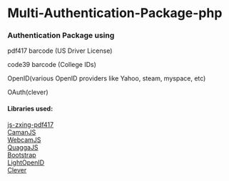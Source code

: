 # Multi-Authentication-Package-php
<h3>Authentication Package using</h3>

<p>pdf417 barcode (US Driver License)</p>
<p>code39 barcode (College IDs)</p>
<p>OpenID(various OpenID providers like Yahoo, steam, myspace, etc)</p>
<p>OAuth(clever)</p>

<h4>Libraries used:</h4>
<a href='https://github.com/PeculiarVentures/js-zxing-pdf417'>js-zxing-pdf417</a></br>
<a href='https://github.com/meltingice/CamanJS'>CamanJS</a></br>
<a href='https://github.com/jhuckaby/webcamjs'>WebcamJS</a></br>
<a href='https://github.com/serratus/quaggaJS'>QuaggaJS</a></br>
<a href='https://github.com/twbs/bootstrap'>Bootstrap</a></br>
<a href='https://github.com/matula/laravel-lightopenid'>LightOpenID</a></br>
<a href='https://github.com/Clever/clever-oauth-examples/tree/master/php'>Clever</a></br>






